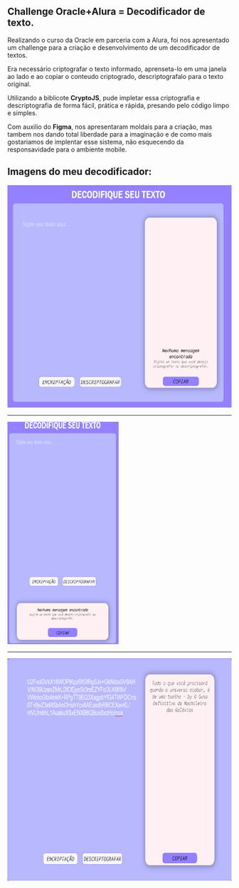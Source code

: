 ## Challenge Oracle+Alura = Decodificador de texto. 

Realizando o curso da Oracle em parceria com a Alura, foi nos apresentado um challenge para a criação e desenvolvimento de um decodificador de textos. 

Era necessário criptografar o texto informado, aprenseta-lo em uma janela ao lado e ao copiar o conteudo criptogrado, descriptografalo para o texto original. 

Utilizando a biblicote **CryptoJS**, pude impletar essa criptografia e descriptografia de forma fácil, prática e rápida, presando pelo código limpo e simples. 

Com auxilio do **Figma**, nos apresentaram moldais para a criação, mas tambem nos dando total liberdade para a imaginação e de como mais gostariamos de implentar esse sistema, não esquecendo da responsavidade para o ambiente mobile. 

## Imagens do meu decodificador:

<img src='./pagina1.png' alt='pag1' width='650px' height='500px'>

<hr>

<img src='./pagina2.png' alt='pag2' width='250px' height='500px'>

<hr>

<img src='./pagina3.png' alt='pag3' width='650px' height='500px'>
